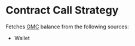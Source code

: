 # Contract Call Strategy

Fetches [GMC](https://bscscan.com/address/0xd3E7C41b39Bb252d909Fb64D2433Abf225Eaf49E) balance from the following sources:

- Wallet
